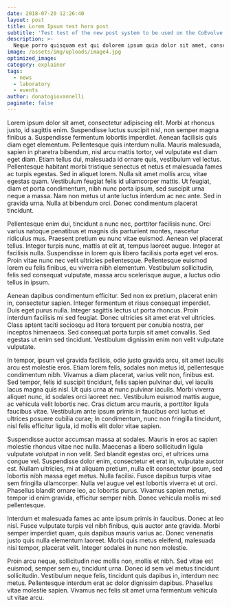 ```yaml
---
date: 2018-07-20 12:26:40
layout: post
title: Lorem Ipsum test hero post
subtitle: 'Test test of the new post system to be used on the CoEvolve website'
description: >-
  Neque porro quisquam est qui dolorem ipsum quia dolor sit amet, consectetur, adipisci velit...
image: /assets/img/uploads/image4.jpg
optimized_image:
category: explainer
tags:
  - news
  - laboratory
  - events
author: donatogiovannelli
paginate: false
---
```


Lorem ipsum dolor sit amet, consectetur adipiscing elit. Morbi at rhoncus justo, id sagittis enim. Suspendisse luctus suscipit nisl, non semper magna finibus a. Suspendisse fermentum lobortis imperdiet. Aenean facilisis quis diam eget elementum. Pellentesque quis interdum nulla. Mauris malesuada, sapien in pharetra bibendum, nisl arcu mattis tortor, vel vulputate est diam eget diam. Etiam tellus dui, malesuada id ornare quis, vestibulum vel lectus. Pellentesque habitant morbi tristique senectus et netus et malesuada fames ac turpis egestas. Sed in aliquet lorem. Nulla sit amet mollis arcu, vitae egestas quam. Vestibulum feugiat felis id ullamcorper mattis. Ut feugiat, diam et porta condimentum, nibh nunc porta ipsum, sed suscipit urna neque a massa. Nam non metus ut ante luctus interdum ac nec ante. Sed in gravida urna. Nulla at bibendum orci. Donec condimentum placerat tincidunt.

Pellentesque enim dui, tincidunt a nunc nec, porttitor facilisis nunc. Orci varius natoque penatibus et magnis dis parturient montes, nascetur ridiculus mus. Praesent pretium eu nunc vitae euismod. Aenean vel placerat tellus. Integer turpis nunc, mattis at elit at, tempus laoreet augue. Integer at facilisis nulla. Suspendisse in lorem quis libero facilisis porta eget vel eros. Proin vitae nunc nec velit ultricies pellentesque. Pellentesque euismod lorem eu felis finibus, eu viverra nibh elementum. Vestibulum sollicitudin, felis sed consequat vulputate, massa arcu scelerisque augue, a luctus odio tellus in ipsum.

Aenean dapibus condimentum efficitur. Sed non ex pretium, placerat enim in, consectetur sapien. Integer fermentum et risus consequat imperdiet. Duis eget purus nulla. Integer sagittis lectus ut porta rhoncus. Proin interdum facilisis mi sed feugiat. Donec ultricies sit amet erat vel ultricies. Class aptent taciti sociosqu ad litora torquent per conubia nostra, per inceptos himenaeos. Sed consequat porta turpis sit amet convallis. Sed egestas ut enim sed tincidunt. Vestibulum dignissim enim non velit vulputate vulputate.

In tempor, ipsum vel gravida facilisis, odio justo gravida arcu, sit amet iaculis arcu est molestie eros. Etiam lorem felis, sodales non metus id, pellentesque condimentum nibh. Vivamus a diam placerat, varius velit non, finibus est. Sed tempor, felis id suscipit tincidunt, felis sapien pulvinar dui, vel iaculis lacus magna quis nisl. Ut quis urna at nunc pulvinar iaculis. Morbi viverra aliquet nunc, id sodales orci laoreet nec. Vestibulum euismod mattis augue, ac vehicula velit lobortis nec. Cras dictum arcu mauris, a porttitor ligula faucibus vitae. Vestibulum ante ipsum primis in faucibus orci luctus et ultrices posuere cubilia curae; In condimentum, nunc non fringilla tincidunt, nisl felis efficitur ligula, id mollis elit dolor vitae sapien.

Suspendisse auctor accumsan massa at sodales. Mauris in eros ac sapien molestie rhoncus vitae nec nulla. Maecenas a libero sollicitudin ligula vulputate volutpat in non velit. Sed blandit egestas orci, et ultrices urna congue vel. Suspendisse dolor enim, consectetur et erat in, vulputate auctor est. Nullam ultricies, mi at aliquam pretium, nulla elit consectetur ipsum, sed lobortis nibh massa eget metus. Nulla facilisi. Fusce dapibus turpis vitae sem fringilla ullamcorper. Nulla vel augue vel est lobortis viverra et ut orci. Phasellus blandit ornare leo, ac lobortis purus. Vivamus sapien metus, tempor id enim gravida, efficitur semper nibh. Donec vehicula mollis mi sed pellentesque.

Interdum et malesuada fames ac ante ipsum primis in faucibus. Donec at leo nisl. Fusce vulputate turpis vel nibh finibus, quis auctor ante gravida. Morbi semper imperdiet quam, quis dapibus mauris varius ac. Donec venenatis justo quis nulla elementum laoreet. Morbi quis metus eleifend, malesuada nisi tempor, placerat velit. Integer sodales in nunc non molestie.

Proin arcu neque, sollicitudin nec mollis non, mollis et nibh. Sed vitae est euismod, semper sem eu, tincidunt urna. Donec id sem vel metus tincidunt sollicitudin. Vestibulum neque felis, tincidunt quis dapibus in, interdum nec metus. Pellentesque interdum erat ac dolor dignissim dapibus. Phasellus vitae molestie sapien. Vivamus nec felis sit amet urna fermentum vehicula ut vitae arcu.
